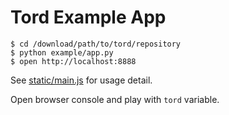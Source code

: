 Tord Example App
================

```
$ cd /download/path/to/tord/repository
$ python example/app.py
$ open http://localhost:8888
```

See [static/main.js](https://github.com/abhinavsingh/tord/blob/master/example/static/main.js) for usage detail.

Open browser console and play with `tord` variable.
